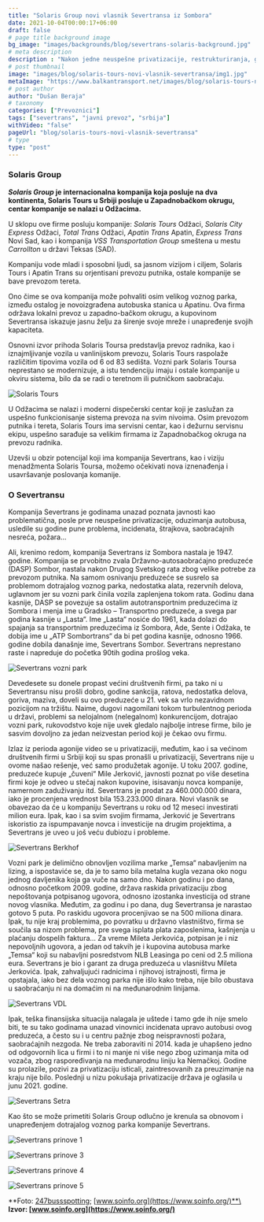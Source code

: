 ```yaml
---
title: "Solaris Group novi vlasnik Severtransa iz Sombora"
date: 2021-10-04T00:00:17+06:00
draft: false
# page title background image
bg_image: "images/backgrounds/blog/severtrans-solaris-background.jpg"
# meta description
description : "Nakon jedne neuspešne privatizacije, restrukturiranja, gomile incidenata, oduzimanja autobusa, štrajkova, Severtrans iz Sombora ima novog vlasnika. Kompanija Solaris Tours je novi vlasnik firme iz Sombora."
# post thumbnail
image: "images/blog/solaris-tours-novi-vlasnik-severtransa/img1.jpg"
metaImage: "https://www.balkantransport.net/images/blog/solaris-tours-novi-vlasnik-severtransa/img1.jpg"
# post author
author: "Dušan Beraja"
# taxonomy
categories: ["Prevoznici"]
tags: ["severtrans", "javni prevoz", "srbija"]
withVideo: "false"
pageUrl: "blog/solaris-tours-novi-vlasnik-severtransa"
# type
type: "post"
---
```


### Solaris Group

***Solaris Group* je internacionalna kompanija koja posluje na dva kontinenta, Solaris Tours u Srbiji posluje u Zapadnobačkom okrugu, centar kompanije se nalazi u Odžacima.**

U sklopu ove firme posluju kompanije: *Solaris Tours* Odžaci, *Solaris City Express* Odžaci, *Total Trans* Odžaci, *Apatin Trans* Apatin, *Express Trans* Novi Sad, kao i kompanija *VSS Transportation Group* smeštena u mestu *Carrollton* u državi Teksas (SAD).

Kompaniju vode mladi i sposobni ljudi, sa jasnom vizijom i ciljem, Solaris Tours i Apatin Trans su orjentisani prevozu putnika, ostale kompanije se bave prevozom tereta. 

Ono čime se ova kompanija može pohvaliti osim velikog voznog parka, između ostalog je novoizgrađena autobuska stanica u Apatinu. Ova firma održava lokalni prevoz u zapadno-bačkom okrugu, a kupovinom Severtransa iskazuje jasnu želju za širenje svoje mreže i unapređenje svojih kapaciteta. 

Osnovni izvor prihoda Solaris Toursa predstavlja prevoz radnika, kao i iznajmljivanje vozila u vanlinijskom prevozu, Solaris Tours raspolaže različitim tipovima vozila od 6 od 83 sedišta. Vozni park Solaris Toursa neprestano se modernizuje, a istu tendenciju imaju i ostale kompanije u okviru sistema, bilo da se radi o teretnom ili putničkom saobraćaju.

![Solaris Tours](/images/blog/solaris-tours-novi-vlasnik-severtransa/img2.jpg "Solaris Tours")

U Odžacima se nalazi i moderni dispečerski centar koji je zaslužan za uspešno funkcionisanje sistema prevoza na svim nivoima. Osim prevozom putnika i tereta, Solaris Tours ima servisni centar, kao i dežurnu servisnu ekipu, uspešno sarađuje sa velikim firmama iz Zapadnobačkog okruga na prevozu radnika.

Uzevši u obzir potencijal koji ima kompanija Severtrans, kao i viziju menadžmenta Solaris Toursa, možemo očekivati nova iznenađenja i usavršavanje poslovanja komanije.

### O Severtransu

Kompanija Severtrans je godinama unazad poznata javnosti kao problematična, posle prve neuspešne privatizacije, oduzimanja autobusa, usledile su godine pune problema, incidenata, štrajkova, saobraćajnih nesreća, požara... 

Ali, krenimo redom, kompanija Severtrans iz Sombora nastala je 1947. godine. Kompanija se prvobitno zvala Državno-autosaobraćajno preduzeće (DASP) Sombor, nastala nakon Drugog Svetskog rata zbog velike potrebe za prevozom putnika. Na samom osnivanju preduzeće se susrelo sa problemom dotrajalog voznog parka, nedostatka alata, rezervnih delova, uglavnom jer su vozni park činila vozila zaplenjena tokom rata. Godinu dana kasnije, DASP se povezuje sa ostalim autotransportnim preduzećima iz Sombora i menja ime u Gradsko – Transportno preduzeće, a svega par godina kasnije u „Lasta“. Ime „Lasta“ nosiće do 1961, kada dolazi do spajanja sa transportnim preduzećima iz Sombora, Ade, Sente i Odžaka, te dobija ime u „ATP Sombortrans“ da bi pet godina kasnije, odnosno 1966. godine dobila današnje ime, Severtrans Sombor. Severtrans neprestano raste i napreduje do početka 90tih godina prošlog veka.

![Severtrans vozni park](/images/blog/solaris-tours-novi-vlasnik-severtransa/img3.jpg "Severtrans vozni park")

Devedesete su donele propast većini društvenih firmi, pa tako ni u Severtransu nisu prošli dobro, godine sankcija, ratova, nedostatka delova, goriva, maziva, doveli su ovo preduzeće u 21. vek sa vrlo nezavidnom pozicijom na tržištu. Naime, dugovi nagomilani tokom turbulentnog perioda u državi, problemi sa nelojalnom (nelegalnom) konkurencijom, dotrajao vozni park, rukovodstvo koje nije uvek gledalo najbolje intrese firme, bilo je sasvim dovoljno za jedan neizvestan period koji je čekao ovu firmu. 

Izlaz iz perioda agonije video se u privatizaciji, međutim, kao i sa većinom društvenih firmi u Srbiji koji su spas pronašli u privatizaciji, Severtrans nije u ovome našao rešenje, već samo produžetak agonije. U toku 2007. godine, preduzeće kupuje „čuveni“ Mile Jerković, javnosti poznat po više desetina firmi koje je odveo u stečaj nakon kupovine, isisavanju novca kompanije, namernom zaduživanju itd. Severtrans je prodat za 460.000.000 dinara, iako je procenjena vrednost bila 153.233.000 dinara. Novi vlasnik se obavezao da će u kompaniju Severtrans u roku od 12 meseci investirati milion eura. Ipak, kao i sa svim svojim firmama, Jerković je Severtrans iskoristio za ispumpavanje novca i investicije na drugim projektima, a Severtrans je uveo u još veću dubiozu i probleme. 

![Severtrans Berkhof](/images/blog/solaris-tours-novi-vlasnik-severtransa/img4.jpg "Severtrans Berkhof")

Vozni park je delimično obnovljen vozilima marke „Temsa“ nabavljenim na lizing, a ispostaviće se, da je to samo bila metalna kugla vezana oko nogu jednog davljenika koja ga vuče na samo dno. Nakon godinu i po dana, odnosno početkom 2009. godine, država raskida privatizaciju zbog nepoštovanja potpisanog ugovora, odnosno izostanka investicija od strane novog vlasnika. Međutim, za godinu i po dana, dug Severtransa je narastao gotovo 5 puta. Po raskidu ugovora procenjivao se na 500 miliona dinara. Ipak, tu nije kraj problemima, po povratku u državno vlastništvo, firma se součila sa nizom problema, pre svega isplata plata zaposlenima, kašnjenja u plaćanju dospelih faktura... Za vreme Mileta Jerkovića, potpisan je i niz nepovoljnih ugovora, a jedan od takvih je i kupovina autobusa marke „Temsa“ koji su nabavljni posredstvom NLB Leasinga po ceni od 2.5 miliona eura. Severtrans je bio i garant za druga preduzeća u vlasništvu Mileta Jerkovića. Ipak, zahvaljujući radnicima i njihovoj istrajnosti, firma je opstajala, iako bez dela voznog parka nije išlo kako treba, nije bilo obustava u saobraćanju ni na domaćim ni na međunarodnim linijama.

![Severtrans VDL](/images/blog/solaris-tours-novi-vlasnik-severtransa/img5.jpg "Severtrans VDL")

Ipak, teška finansijska situacija nalagala je uštede i tamo gde ih nije smelo biti, te su tako godinama unazad vinovnici incidenata upravo autobusi ovog preduzeća, a često su i u centru pažnje zbog neispravnosti požara, saobraćajnih nezgoda. Ne treba zaboraviti ni 2014. kada je uhapšeno jedno od odgovornih lica u firmi i to ni manje ni više nego zbog uzimanja mita od vozača, zbog raspoređivanja na međunarodnu liniju ka Nemačkoj. Godine su prolazile, pozivi za privatizaciju isticali, zaintresovanih za preuzimanje na kraju nije bilo. Poslednji u nizu pokušaja privatizacije država je oglasila u junu 2021. godine.

![Severtrans Setra](/images/blog/solaris-tours-novi-vlasnik-severtransa/img6.jpg "Severtrans Setra")

Kao što se može primetiti Solaris Group odlučno je krenula sa obnovom i unapređenjem dotrajalog voznog parka kompanije Severtrans.

![Severtrans prinove 1](/images/blog/solaris-tours-novi-vlasnik-severtransa/img7.jpg "Severtrans prinove 1")

![Severtrans prinove 3](/images/blog/solaris-tours-novi-vlasnik-severtransa/img8.jpg "Severtrans prinove 3")

![Severtrans prinove 4](/images/blog/solaris-tours-novi-vlasnik-severtransa/img9.jpg "Severtrans prinove 4")

![Severtrans prinove 5](/images/blog/solaris-tours-novi-vlasnik-severtransa/img10.jpg "Severtrans prinove 5")

**Foto: [247bussspotting](https://www.instagram.com/247bussspotting/?hl=en); [www.soinfo.org](https://www.soinfo.org/)**\
**Izvor: [www.soinfo.org](https://www.soinfo.org/)**